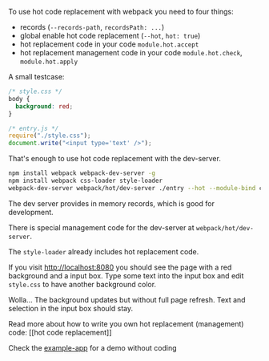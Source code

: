 To use hot code replacement with webpack you need to four things:

* records (`--records-path`, `recordsPath: ...`)
* global enable hot code replacement (`--hot`, `hot: true`)
* hot replacement code in your code `module.hot.accept`
* hot replacement management code in your code `module.hot.check`, `module.hot.apply`

A small testcase:

``` css
/* style.css */
body {
  background: red;
}
```

``` javascript
/* entry.js */
require("./style.css");
document.write("<input type='text' />");
```

That's enough to use hot code replacement with the dev-server.

``` sh
npm install webpack webpack-dev-server -g
npm install webpack css-loader style-loader
webpack-dev-server webpack/hot/dev-server ./entry --hot --module-bind css=style!css
```

The dev server provides in memory records, which is good for development.

There is special management code for the dev-server at `webpack/hot/dev-server`.

The `style-loader` already includes hot replacement code.

If you visit [http://localhost:8080](http://localhost:8080) you should see the page with a red background and a input box. Type some text into the input box and edit `style.css` to have another background color. 

Wolla... The background updates but without full page refresh. Text and selection in the input box should stay.

Read more about how to write you own hot replacement (management) code: [[hot code replacement]]

Check the [example-app](http://webpack.github.io/example-app/) for a demo without coding
